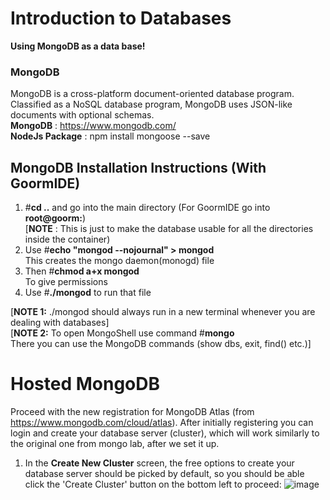 # Introduction to Databases
**Using MongoDB as a data base!**
      
### MongoDB
MongoDB is a cross-platform document-oriented database program. Classified as a NoSQL database program, MongoDB uses JSON-like documents with optional schemas.    
**MongoDB** : https://www.mongodb.com/      
**NodeJs Package** : npm install mongoose --save
## MongoDB Installation Instructions (With GoormIDE)
1. #**cd ..** and go into the main directory (For GoormIDE go into **root@goorm:**)        
[**NOTE** : This is just to make the database usable for all the directories inside the container)      
2. Use #**echo "mongod --nojournal" > mongod**     
This creates the mongo daemon(monogd) file     
3. Then #**chmod a+x mongod**     
To give permissions     
4. Use #**./mongod** to run that file    
      
[**NOTE 1:** ./mongod should always run in a new terminal whenever you are dealing with databases]    
[**NOTE 2:** To open MongoShell use command #**mongo**    
There you can use the MongoDB commands (show dbs, exit, find() etc.)]

# Hosted MongoDB
Proceed with the new registration for MongoDB Atlas (from  https://www.mongodb.com/cloud/atlas). After initially registering you can login and create your database server (cluster), which will work similarly to the original one from mongo lab, after we set it up.        
1) In the **Create New Cluster** screen, the free options to create your database server should be picked by default, so you should be able click the 'Create Cluster' button on the bottom left to proceed:
![image](https://user-images.githubusercontent.com/55139904/92408499-46c73600-f15b-11ea-81b3-e16784ac0235.png)


